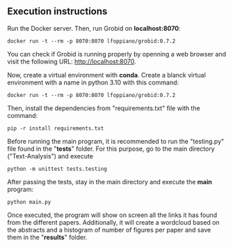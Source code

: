 ## Execution instructions
Run the Docker server. Then, run Grobid on **localhost:8070**:

```
docker run -t --rm -p 8070:8070 lfoppiano/grobid:0.7.2
```

You can check if Grobid is running properly by openning a web browser and visit the following URL: [http://localhost:8070](http://localhost:8070).

Now, create a virtual environment with **conda**. Create a blanck virtual environment with a name in python 3.10 with this command:

```
docker run -t --rm -p 8070:8070 lfoppiano/grobid:0.7.2
```

Then, install the dependencies from "requirements.txt" file with the command:

```
pip -r install requirements.txt
```

    
Before running the main program, it is recommended to run the "testing.py" file found in the "**tests**" folder. 
For this purpose, go to the main directory ("Text-Analysis") and execute

```
python -m unittest tests.testing
```
    
After passing the tests, stay in the main directory and execute the **main** program:

```
python main.py
```

Once executed, the program will show on screen all the links it has found from the different papers. Additionally, it will create a wordcloud based on the abstracts and a histogram of number of figures per paper and save them in the "**results**" folder.
